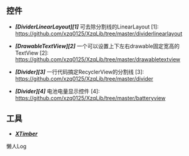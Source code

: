 控件
------

- ***[DividerLinearLayout][1]***
可去除分割线的LinearLayout
[1]: https://github.com/xzq0125/XzqLib/tree/master/dividerlinearlayout


- ***[DrawableTextView][2]***
一个可以设置上下左右drawable固定宽高的TextView
[2]: https://github.com/xzq0125/XzqLib/tree/master/drawabletextview


- ***[Divider][3]***
一行代码搞定RecyclerView的分割线
[3]: https://github.com/xzq0125/XzqLib/tree/master/divider


- ***[Divider][4]***
电池电量显示控件
[4]: https://github.com/xzq0125/XzqLib/tree/master/batteryview


工具
---

- ***[XTimber][1001]***

懒人Log

[1001]: https://github.com/xzq0125/XzqLib/tree/master/xtimber

